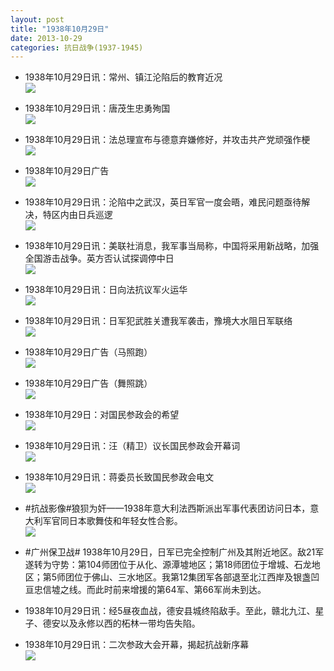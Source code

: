 ```yaml
---
layout: post
title: "1938年10月29日"
date: 2013-10-29
categories: 抗日战争(1937-1945)
---
```


<meta name="referrer" content="no-referrer" />

- 1938年10月29日讯：常州、镇江沦陷后的教育近况 <br/><img src="https://ww1.sinaimg.cn/large/aca367d8jw1ea2ge72yw2j20cs0dxgpt.jpg" />

- 1938年10月29日讯：唐茂生忠勇殉国 <br/><img src="https://ww1.sinaimg.cn/large/aca367d8jw1ea2enpq2gwj20iz06sjtu.jpg" />

- 1938年10月29日讯：法总理宣布与德意弃嫌修好，并攻击共产党顽强作梗 <br/><img src="https://ww2.sinaimg.cn/large/aca367d8jw1ea2cxaucqoj20cs14tgvj.jpg" />

- 1938年10月29日广告 <br/><img src="https://ww1.sinaimg.cn/large/aca367d8jw1ea2b6w2kdbj20900jhmzr.jpg" />

- 1938年10月29日讯：沦陷中之武汉，英日军官一度会晤，难民问题亟待解决，特区内由日兵巡逻 <br/><img src="https://ww2.sinaimg.cn/large/aca367d8jw1ea29gduh22j20cs0m0gpz.jpg" />

- 1938年10月29日讯：美联社消息，我军事当局称，中国将采用新战略，加强全国游击战争。英方否认试探调停中日 <br/><img src="https://ww1.sinaimg.cn/large/aca367d8jw1ea27q1anupj20cs13zwkw.jpg" />

- 1938年10月29日讯：日向法抗议军火运华 <br/><img src="https://ww4.sinaimg.cn/large/aca367d8jw1ea25zlzw1wj20cs0d2n18.jpg" />

- 1938年10月29日讯：日军犯武胜关遭我军袭击，豫境大水阻日军联络 <br/><img src="https://ww4.sinaimg.cn/large/aca367d8jw1ea2495p6moj20cs0r8q8z.jpg" />

- 1938年10月29日广告（马照跑） <br/><img src="https://ww4.sinaimg.cn/large/aca367d8jw1ea22irunl5j202s0kumy1.jpg" />

- 1938年10月29日广告（舞照跳） <br/><img src="https://ww1.sinaimg.cn/large/aca367d8jw1ea20sa3fibj20f90k8dkr.jpg" />

- 1938年10月29日：对国民参政会的希望 <br/><img src="https://ww3.sinaimg.cn/large/aca367d8jw1ea1z1vo0unj20cs0lutga.jpg" />

- 1938年10月29日讯：汪（精卫）议长国民参政会开幕词 <br/><img src="https://ww2.sinaimg.cn/large/aca367d8jw1ea1xbhann0j20cs0xvn7n.jpg" />

- 1938年10月29日讯：蒋委员长致国民参政会电文 <br/><img src="https://ww4.sinaimg.cn/large/aca367d8jw1ea1vl0n3uyj20cs0ptdpi.jpg" />

- #抗战影像#狼狈为奸——1938年意大利法西斯派出军事代表团访问日本，意大利军官同日本歌舞伎和年轻女性合影。 <br/><img src="https://ww2.sinaimg.cn/large/aca367d8jw1ea1tk1k4yhj20lm0eqtb2.jpg" />

- #广州保卫战# 1938年10月29日，日军已完全控制广州及其附近地区。敌21军遂转为守势：第104师团位于从化、源潭墟地区；第18师团位于增城、石龙地区；第5师团位于佛山、三水地区。我第12集团军各部退至北江西岸及银盏凹亘忠信墟之线。而此时前来增援的第64军、第66军尚未到达。 

- 1938年10月29日讯：经5昼夜血战，德安县城终陷敌手。至此，赣北九江、星子、德安以及永修以西的柘林一带均告失陷。 

- 1938年10月29日讯：二次参政大会开幕，揭起抗战新序幕 <br/><img src="https://ww3.sinaimg.cn/large/aca367d8jw1ea1on95gvmj20cs2ap1e7.jpg" />

